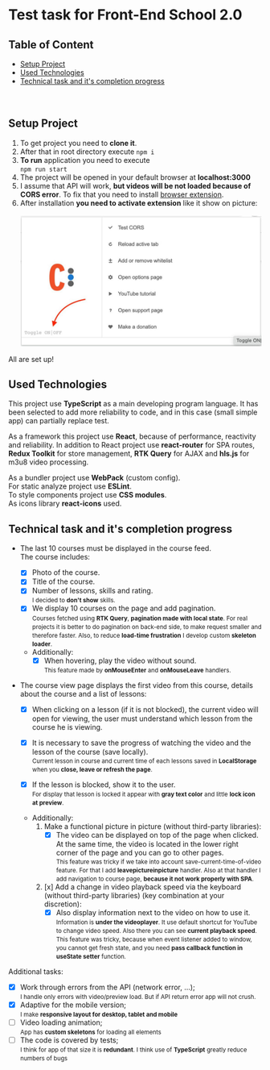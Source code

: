 # Test task for Front-End School 2.0

## Table of Content

- [Setup Project](#setup-project)
- [Used Technologies](#used-technologies)
- [Technical task and it's completion progress](#technical-task-and-it-s-completion-progress)
  <br/>
  <br/>
  <br/>

## Setup Project

1. To get project you need to **clone it**.
2. After that in root directory execute
   `npm i` <br />
3. **To run** application you need to execute <br />
   `npm run start` <br />
4. The project will be opened in your default browser at **localhost:3000** <br />
5. I assume that API will work, **but videos will be not loaded because of CORS error**.
   To fix that you need to install [browser extension](https://chrome.google.com/webstore/detail/allow-cors-access-control/lhobafahddgcelffkeicbaginigeejlf).
6. After installation **you need to activate extension** like it show on picture: <br/> <br/>
   ![extension explanation](https://github.com/ArtistHam/genesis-education-test-app/raw/master/assets/readme_explanation.jpg) <br />

All are set up!

## Used Technologies

This project use **TypeScript** as a main developing program language. It has been selected to add more reliability to code, and in this case (small simple app) can partially replace test.

As a framework this project use **React**, because of performance, reactivity and reliability.
In addition to React project use **react-router** for SPA routes, **Redux Toolkit** for store management, **RTK Query** for AJAX and **hls.js** for m3u8 video processing.

As a bundler project use **WebPack** (custom config).<br/>
For static analyze project use **ESLint**.<br/>
To style components project use **CSS modules**.<br/>
As icons library **react-icons** used.

## Technical task and it's completion progress

- The last 10 courses must be displayed in the course feed.<br />
  The course includes:
  - [x] Photo of the course.
  - [x] Title of the course.
  - [x] Number of lessons, skills and rating. <br />
        <small>I decided to **don't show** skills.</small>
  - [x] We display 10 courses on the page and add pagination. <br />
        <small>Courses fetched using **RTK Query**, **pagination made with local state**. For real projects it is better to do pagination on back-end side, to make request smaller and therefore faster. Also, to reduce **load-time frustration** I develop custom **skeleton loader**.</small>
  - Additionally:
    - [x] When hovering, play the video without sound. <br />
          <small>This feature made by **onMouseEnter** and **onMouseLeave** handlers.</small>
- The course view page displays the first video from this course, details about the course and a list of lessons:

  - [x] When clicking on a lesson (if it is not blocked), the current video will open for viewing, the user must understand which lesson from the course he is viewing.

  - [x] It is necessary to save the progress of watching the video and the lesson of the course (save locally). <br/>
        <small>Current lesson in course and current time of each lessons saved in **LocalStorage** when you **close, leave or refresh the page**.</small>
  - [x] If the lesson is blocked, show it to the user. <br/><small>For display that lesson is locked it appear with **gray text color** and little **lock icon at preview**.</small>
  - Additionally:
    1. Make a functional picture in picture (without third-party libraries):
       - [x] The video can be displayed on top of the page when clicked. At the same time, the video is located in the lower right corner of the page and you can go to other pages. <br />
             <small>This feature was tricky if we take into account save-current-time-of-video feature. For that I add **leavepictureinpicture** handler. Also at that handler I add navigation to course page, **because it not work properly with SPA**. </small>
    2. [x] Add a change in video playback speed via the keyboard (without third-party libraries) (key combination at your discretion):
       - [x] Also display information next to the video on how to use it. <br/>
             <small>Information is **under the videoplayer**. It use default shortcut for YouTube to change video speed. Also there you can see **current playback speed**. This feature was tricky, because when event listener added to window, you cannot get fresh state, and you need **pass callback function in useState setter** function.</small>

Additional tasks:

- [x] Work through errors from the API (network error, ...);<br/>
      <small>I handle only errors with video/preview load. But if API return error app will not crush.</small>
- [x] Adaptive for the mobile version; <br />
      <small>I make **responsive layout for desktop, tablet and mobile**</small>
- [ ] Video loading animation; <br />
      <small>App has **custom skeletons** for loading all elements</small>
- [ ] The code is covered by tests; <br />
      <small>I think for app of that size it is **redundant**. I think use of **TypeScript** greatly reduce numbers of bugs</small>
